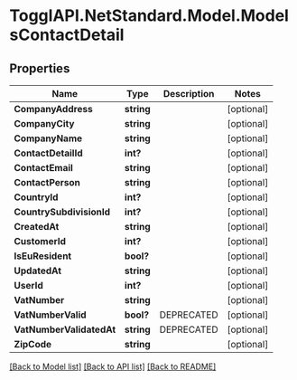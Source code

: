 # TogglAPI.NetStandard.Model.ModelsContactDetail
## Properties

Name | Type | Description | Notes
------------ | ------------- | ------------- | -------------
**CompanyAddress** | **string** |  | [optional] 
**CompanyCity** | **string** |  | [optional] 
**CompanyName** | **string** |  | [optional] 
**ContactDetailId** | **int?** |  | [optional] 
**ContactEmail** | **string** |  | [optional] 
**ContactPerson** | **string** |  | [optional] 
**CountryId** | **int?** |  | [optional] 
**CountrySubdivisionId** | **int?** |  | [optional] 
**CreatedAt** | **string** |  | [optional] 
**CustomerId** | **int?** |  | [optional] 
**IsEuResident** | **bool?** |  | [optional] 
**UpdatedAt** | **string** |  | [optional] 
**UserId** | **int?** |  | [optional] 
**VatNumber** | **string** |  | [optional] 
**VatNumberValid** | **bool?** | DEPRECATED | [optional] 
**VatNumberValidatedAt** | **string** | DEPRECATED | [optional] 
**ZipCode** | **string** |  | [optional] 

[[Back to Model list]](../README.md#documentation-for-models) [[Back to API list]](../README.md#documentation-for-api-endpoints) [[Back to README]](../README.md)

